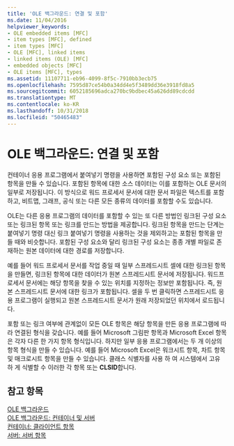 ```yaml
---
title: 'OLE 백그라운드: 연결 및 포함'
ms.date: 11/04/2016
helpviewer_keywords:
- OLE embedded items [MFC]
- item types [MFC], defined
- item types [MFC]
- OLE [MFC], linked items
- linked items (OLE) [MFC]
- embedded objects [MFC]
- OLE items [MFC], types
ms.assetid: 11107711-eb96-4099-8f5c-7910bb3ecb75
ms.openlocfilehash: 7595d87ce54b0a34dd4e5f3489dd36e3918fd8a5
ms.sourcegitcommit: 6052185696adca270bc9bdbec45a626dd89cdcdd
ms.translationtype: MT
ms.contentlocale: ko-KR
ms.lasthandoff: 10/31/2018
ms.locfileid: "50465483"
---
```

# <a name="ole-background-linking-and-embedding"></a>OLE 백그라운드: 연결 및 포함

컨테이너 응용 프로그램에서 붙여넣기 명령을 사용하면 포함된 구성 요소 또는 포함된 항목을 만들 수 있습니다. 포함된 항목에 대한 소스 데이터는 이를 포함하는 OLE 문서의 일부로 저장됩니다. 이 방식으로 워드 프로세서 문서에 대한 문서 파일은 텍스트를 포함하고, 비트맵, 그래프, 공식 또는 다른 모든 종류의 데이터를 포함할 수도 있습니다.

OLE는 다른 응용 프로그램의 데이터를 포함할 수 있는 또 다른 방법인 링크된 구성 요소 또는 링크된 항목 또는 링크를 만드는 방법을 제공합니다. 링크된 항목을 만드는 단계는 붙여넣기 명령 대신 링크 붙여넣기 명령을 사용하는 것을 제외하고는 포함된 항목을 만들 때와 비슷합니다. 포함된 구성 요소와 달리 링크된 구성 요소는 종종 개별 파일로 존재하는 원본 데이터에 대한 경로를 저장합니다.

예를 들어 워드 프로세서 문서를 작업 중일 때 일부 스프레드시트 셀에 대한 링크된 항목을 만들면, 링크된 항목에 대한 데이터가 원본 스프레드시트 문서에 저장됩니다. 워드프로세서 문서에는 해당 항목을 찾을 수 있는 위치를 지정하는 정보만 포함됩니다. 즉, 원본 스프레드시트 문서에 대한 링크가 포함됩니다. 셀을 두 번 클릭하면 스프레드시트 응용 프로그램이 실행되고 원본 스프레드시트 문서가 원래 저장되었던 위치에서 로드됩니다.

포함 또는 링크 여부에 관계없이 모든 OLE 항목은 해당 항목을 만든 응용 프로그램에 따라 연결된 형식을 갖습니다. 예를 들어 Microsoft 그림판 항목과 Microsoft Excel 항목은 각자 다른 한 가지 항목 형식입니다. 하지만 일부 응용 프로그램에서는 두 개 이상의 항목 형식을 만들 수 있습니다. 예를 들어 Microsoft Excel은 워크시트 항목, 차트 항목 및 매크로시트 항목을 만들 수 있습니다. 클래스 식별자를 사용 하 여 시스템에서 고유 하 게 식별할 수 이러한 각 항목 또는 **CLSID**합니다.

## <a name="see-also"></a>참고 항목

[OLE 백그라운드](../mfc/ole-background.md)<br/>
[OLE 백그라운드: 컨테이너 및 서버](../mfc/ole-background-containers-and-servers.md)<br/>
[컨테이너: 클라이언트 항목](../mfc/containers-client-items.md)<br/>
[서버: 서버 항목](../mfc/servers-server-items.md)

